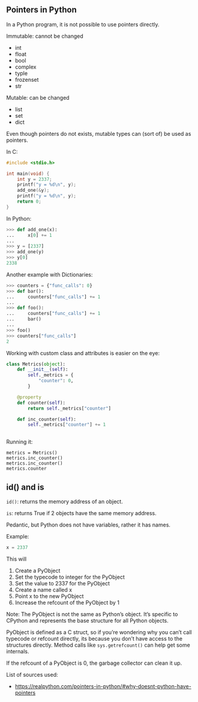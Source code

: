 ## Pointers in Python

In a Python program, it is not possible to use pointers directly.

Immutable: cannot be changed
- int
- float
- bool
- complex
- typle
- frozenset
- str

Mutable: can be changed
- list
- set
- dict

Even though pointers do not exists, mutable types can (sort of) be used as pointers.

In C:
```c
#include <stdio.h>

int main(void) {
    int y = 2337;
    printf("y = %d\n", y);
    add_one(&y);
    printf("y = %d\n", y);
    return 0;
}
```

In Python:
```python
>>> def add_one(x):
...     x[0] += 1
...
>>> y = [2337]
>>> add_one(y)
>>> y[0]
2338
```

Another example with Dictionaries:
```python
>>> counters = {"func_calls": 0}
>>> def bar():
...     counters["func_calls"] += 1
...
>>> def foo():
...     counters["func_calls"] += 1
...     bar()
...
>>> foo()
>>> counters["func_calls"]
2
```

Working with custom class and attributes is easier on the eye:
```python
class Metrics(object):
    def __init__(self):
        self._metrics = {
            "counter": 0,
        }

    @property
    def counter(self):
        return self._metrics["counter"]

    def inc_counter(self):
        self._metrics["counter"] += 1
        
```
Running it:
```
metrics = Metrics()
metrics.inc_counter()
metrics.inc_counter()
metrics.counter
```

## id() and is

`id()`: returns the memory address of an object.

`is`: returns True if 2 objects have the same memory address.



Pedantic, but Python does not have variables, rather it has names.

Example:
```python
x = 2337
```

This will 
1. Create a PyObject
2. Set the typecode to integer for the PyObject
3. Set the value to 2337 for the PyObject
4. Create a name called x
5. Point x to the new PyObject
6. Increase the refcount of the PyObject by 1

Note: The PyObject is not the same as Python’s object. It’s specific to CPython and represents the base structure for all Python objects.

PyObject is defined as a C struct, so if you’re wondering why you can’t call typecode or refcount directly, its because you don’t have access to the structures directly. Method calls like `sys.getrefcount()` can help get some internals.


If the refcount of a PyObject is 0, the garbage collector can clean it up.






List of sources used:
- https://realpython.com/pointers-in-python/#why-doesnt-python-have-pointers
